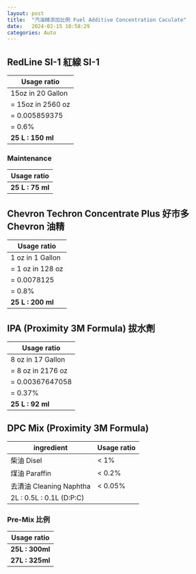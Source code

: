 ```yaml
---
layout: post
title:  "汽油精添加比例 Fuel Additive Concentration Caculate"
date:   2024-02-15 10:58:29
categories: Auto
---
```


## RedLine SI-1 紅線 SI-1
| Usage ratio       |
|-------------------|
| 15oz in 20 Gallon |
| = 15oz in 2560 oz |
| = 0.005859375     |
| = 0.6%            |
| **25 L : 150 ml** |

### Maintenance
| Usage ratio      |
|------------------|
| **25 L : 75 ml** |

## Chevron Techron Concentrate Plus 好市多 Chevron 油精
| Usage ratio       |
|-------------------|
| 1 oz in 1 Gallon  |
| = 1 oz in 128 oz  |
| = 0.0078125       |
| = 0.8%            |
| **25 L : 200 ml** |

## IPA (Proximity 3M Formula) 拔水劑
| Usage ratio       |
|-------------------|
| 8 oz in 17 Gallon |
| = 8 oz in 2176 oz |
| = 0.00367647058   |
| = 0.37%           |
| **25 L : 92 ml**  |

## DPC Mix (Proximity 3M Formula)
| ingredient               | Usage ratio |
|--------------------------|-------------|
| 柴油 Disel               | < 1%        |
| 煤油 Paraffin            | < 0.2%      |
| 去漬油 Cleaning Naphtha  | < 0.05%     |
| 2L : 0.5L : 0.1L (D:P:C) |             |

### Pre-Mix 比例
| Usage ratio     |
|-----------------|
| **25L : 300ml** |
| **27L : 325ml** |
